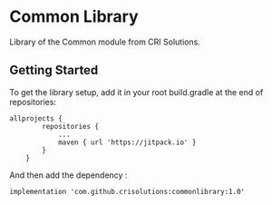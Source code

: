 # Common Library

Library of the Common module from CRI Solutions.

## Getting Started

To get the library setup, add it in your root build.gradle at the end of repositories:

```
allprojects {
		repositories {
			...
			maven { url 'https://jitpack.io' }
		}
	}
```

And then add the dependency :

```
implementation 'com.github.crisolutions:commonlibrary:1.0'
```
